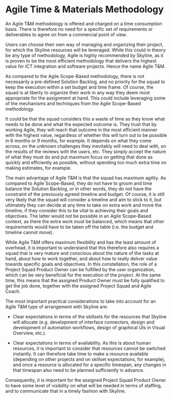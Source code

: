 # Agile Time & Materials Methodology

An Agile T&M methodology is offered and charged on a time consumption basis. There is therefore no need for a specific set of requirements or deliverables to agree on from a commercial point of view.

Users can choose their own way of managing and organizing their project, for which the Skyline resources will be leveraged. While this could in theory be any type of methodology, Agile is highly recommended by Skyline, as it is proven to be the most efficient methodology that delivers the highest value for ICT integration and software projects. Hence the name Agile T&M.

As compared to the Agile Scope-Based methodology, there is not necessarily a pre-defined Solution Backlog, and no priority for the squad to keep the execution within a set budget and time frame. Of course, the squad is at liberty to organize their work in any way they deem most appropriate for the assignment at hand. This could include leveraging some of the mechanisms and techniques from the Agile Scope-Based methodology.

It could be that the squad considers this a waste of time as they know what needs to be done and what the expected outcome is. They trust that by working Agile, they will reach that outcome in the most efficient manner with the highest value, regardless of whether this will turn out to be possible in 6 months or 9 months, for example. It depends on what they come across, on the unknown challenges they inevitably will need to deal with, on the results of the reviews with the users, etc. They simply accept the nature of what they must do and put maximum focus on getting that done as quickly and efficiently as possible, without spending too much extra time on making estimates, for example.

The main advantage of Agile T&M is that the squad has maximum agility. As compared to Agile Scope-Based, they do not have to groom and time balance the Solution Backlog, or in other words, they do not have the constraint of the previously agreed timeline and budget. Of course, it is still very likely that the squad will consider a timeline and aim to stick to it, but ultimately they can decide at any time to take on extra work and move the timeline, if they consider this to be vital to achieving their goals and objectives. The latter would not be possible in an Agile Scope-Based context, as there the extra work must be balanced, which means that other requirements would have to be taken off the table (i.e. the budget and timeline cannot move).

While Agile T&M offers maximum flexibility and has the least amount of overhead, it is important to understand that this therefore also requires a squad that is very mature and conscious about the nature of the tasks at hand, about how to work together, and about how to really deliver value towards specific goals and objectives. In this constellation, the role of a Project Squad Product Owner can be fulfilled by the user organization, which can be very beneficial for the execution of the project. At the same time, this means that the assigned Product Owner must be fully qualified to get the job done, together with the assigned Project Squad and Agile Coach.

The most important practical considerations to take into account for an Agile T&M type of arrangement with Skyline are:

- Clear expectations in terms of the skillsets for the resources that Skyline will allocate (e.g. development of interface connectors, design and development of automation workflows, design of graphical UIs in Visual Overview, etc.).

- Clear expectations in terms of availability. As this is about human resources, it is important to consider that resources cannot be switched instantly. It can therefore take time to make a resource available (depending on other projects and on skillset expectations, for example), and once a resource is allocated for a specific timespan, any changes in that timespan also need to be planned sufficiently in advance.

Consequently, it is important for the assigned Project Squad Product Owner to have some level of visibility on what will be needed in terms of staffing, and to communicate that in a timely fashion with Skyline.
